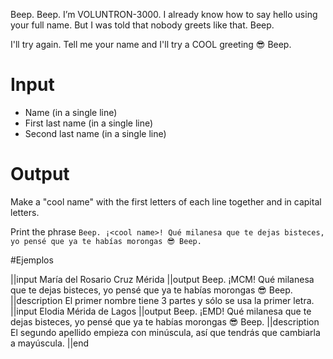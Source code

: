 Beep. Beep. I’m VOLUNTRON-3000. I already know how to say hello using your full name. But I was told that nobody greets like that. Beep.

I'll try again. Tell me your name and I'll try a COOL greeting 😎 Beep.

# Input

- Name (in a single line)
- First last name (in a single line)
- Second last name (in a single line)

# Output

Make a "cool name" with the first letters of each line together and in capital letters.

Print the phrase `Beep. ¡<cool name>! Qué milanesa que te dejas bisteces, yo pensé que ya te habías morongas 😎 Beep.`

#Ejemplos

||input
María del Rosario
Cruz
Mérida
||output
Beep. ¡MCM! Qué milanesa que te dejas bisteces, yo pensé que ya te habías morongas 😎 Beep.
||description
El primer nombre tiene 3 partes y sólo se usa la primer letra.
||input
Elodia
Mérida
de Lagos
||output
Beep. ¡EMD! Qué milanesa que te dejas bisteces, yo pensé que ya te habías morongas 😎 Beep.
||description
El segundo apellido empieza con minúscula, así que tendrás que cambiarla a mayúscula.
||end
